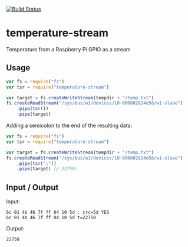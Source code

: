 [![Build Status](https://travis-ci.org/robertkowalski/temperature-stream.png?branch=master)](https://travis-ci.org/robertkowalski/temperature-stream)

# temperature-stream

Temperature from a Raspberry Pi GPIO as a stream

## Usage

```js
var fs = require("fs")
var tsr = require("temperature-stream")

var target = fs.createWriteStream(tempdir + "/temp.txt")
fs.createReadStream("/sys/bus/w1/devices/10-000802824e58/w1-slave")
    .pipe(tsr())
    .pipe(target)
```

Adding a semicolon to the end of the resulting data:

```js
var fs = require("fs")
var tsr = require("temperature-stream")

var target = fs.createWriteStream(tempdir + "/temp.txt")
fs.createReadStream("/sys/bus/w1/devices/10-000802824e58/w1-slave")
    .pipe(tsr(";"))
    .pipe(target) // 22750;
```

## Input / Output

Input:
```
6c 01 4b 46 7f ff 04 10 5d : crc=5d YES
6c 01 4b 46 7f ff 04 10 5d t=22750
```

Output:
```
22750
```
